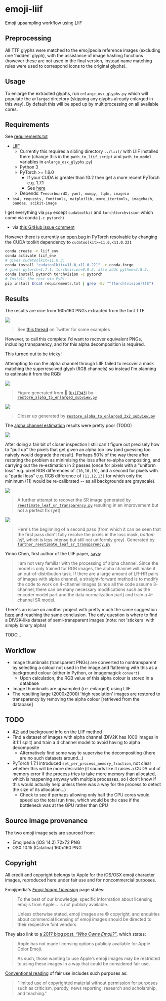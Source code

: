 # emoji-liif

Emoji upsampling workflow using LIIF

## Preprocessing

All TTF glyphs were matched to the emojipedia reference images (excluding one 'hidden' glyph),
with the assistance of image hashing functions (however these are not used in the final version,
instead name matching rules were used to correspond icons to the original glyphs).

## Usage

To enlarge the extracted glyphs, run `enlarge_osx_glyphs.py` which will populate the `enlarged`
directory (skipping any glyphs already enlarged in this way). By default this will be sped up
by multiprocessing on all available cores.

## Requirements

See [requirements.txt](requirements.txt)

- [LIIF](https://github.com/yinboc/liif)
  - Currently this requires a sibling directory `../liif/` with LIIF installed there (change this in the `path_to_liif_script` and
    `path_to_model` variables in `enlarge_osx_glyphs.py`)
  - Python 3
  - PyTorch >= 1.6.0
    - If your CUDA is greater than 10.2 then get a more recent PyTorch e.g. 1.7.1
    - See [here](https://pytorch.org/get-started/locally/)
  - Depends: `TensorboardX, yaml, numpy, tqdm, imageio`
- `bs4, requests, fonttools, matplotlib, more_itertools, imagehash, pandas, scikit-image`

I get everything via `pip` except `cudatoolkit` and `torch`/`torchvision` which come via conda (`-c pytorch`)

- via [this GitHub issue comment](https://github.com/pytorch/pytorch/issues/46794#issuecomment-718190681)

However there is currently an [open bug](https://github.com/pytorch/pytorch/issues/51080) in PyTorch
resolvable by changing the CUDA toolkit dependency to `cudatoolkit>=11.0,<11.0.221`

```sh
conda create -n liif_env
conda activate liif_env
# gives cudatoolkit=11.0.3:
conda install "cudatoolkit>=11.0,<11.0.221" -c conda-forge
# gives pytorch=1.7.1, torchvision=0.8.2, also adds python=3.8.5:
conda install pytorch torchvision -c pytorch 
# Install the rest via PyPi:
pip install $(cat requirements.txt | grep -Ev "^(torch(vision)?)$")
```

## Results

The results are nice from 160x160 PNGs extracted from the font TTF.

![](emoji-liif-twitter-thread.png)

> See [this thread](https://twitter.com/permutans/status/1345484017609691136) on Twitter for some examples

However, to call this complete I'd want to recover equivalent PNGs, including transparency,
and for this alpha decomposition is required.

This turned out to be tricky!

Attempting to run the alpha channel through LIIF failed to recover a mask matching the
superresolved glyph (RGB channels) so instead I'm planning to estimate it from the RGB:

![](alpha_composite_comparison.png)

> Figure generated from 🍃 ([`U+1F343`](osx/catalina/glyph-u1F343.png))
> by [`restore_alpha_to_enlarged_subview.py`](restore_alpha_to_enlarged_subview.py)

![](alpha_composite_comparison_2x2.png)

> Closer up generated by [`restore_alpha_to_enlarged_2x2_subview.py`](restore_alpha_to_enlarged_2x2_subview.py)

The [alpha channel estimation](Bad_SR_transparency_estimate.ipynb) results were pretty poor (TODO)

![](nb/SR_transparency_estimate.png)

After doing a fair bit of closer inspection I still can't figure out precisely how to "pull up" the
pixels that get given an alpha too low (and guessing too naively would degrade the result).
Perhaps 50% of the way there after restating the problem as minimising the loss after re-alpha compositing,
and carrying out the re-estimation in 2 passes (once for pixels with a "uniform loss" e.g. pixel RGB
differences of `(10,10,10)`, and a second for pixels with a "partial loss" e.g. RGB difference of
`(11,12,13)` for which only the minimum (11) would be re-calibrated -- as all backgrounds are
grayscale).

![](SR_RGBA_reconstruction_comparison.png)

> A further attempt to recover the SR image generated by [`reestimate_leaf_sr_transparency.py`](reestimate_leaf_sr_transparency.py)
> resulting in an improvement but not a perfect fix (yet)

![](SR_RGBA_further_reconstruction_comparison.png)

> Here's the beginning of a second pass (from which it can be seen that the first pass didn't fully
> resolve the pixels in the loss mask, _bottom left_, which is less intense but still not uniformly grey).
> Generated by [`further_reestimate_leaf_sr_transparency.py`](further_reestimate_leaf_sr_transparency.py)

Yinbo Chen, first author of the LIIF paper,
[says](https://github.com/yinboc/liif/issues/12#issuecomment-761765468):

> I am not very familiar with the processing of alpha channel. Since the model is only trained for
> RGB images, the alpha channel will make it an out-of-distribution task. If there are a large
> amount of LR-HR pairs of images with alpha channel, a straight-forward method is to modify the
> code to work on 4-channel images (since all the code assume 3-channel, there can be many necessary
> modifications such as the encoder model part and the data normalization part) and train a
> 4-channel SR model.

There's an issue on another project with pretty much the same suggestion
[here](https://github.com/thekevinscott/UpscalerJS/issues/8) and reaching the same conclusion. The
only question is where to find a DIV2K-like dataset of semi-transparent images (note: not 'stickers'
with simply binary alpha)

TODO...

## Workflow

- Image thumbnails (transparent PNGs) are converted to nontransparent by selecting a colour not used
  in the image and flattening with this as a background colour (either in Python, or imagemagick `convert`)
  - Upon calculation, the RGB value of this alpha colour is stored in a database
- Image thumbnails are upsampled (i.e. enlarged) using LIIF
- The resulting large (2000x2000) 'high resolution' images are restored to transparency by removing
  the alpha colour [retrieved from the database]

## TODO

- [#2:](https://github.com/lmmx/emoji-liif/issues/2) add background info on the LIIF method
- Find a dataset of images with alpha channel (DIV2K has 1000 images in 8:1:1 split) and train a 4
  channel model to avoid having to alpha decomposite
  - Alternatively find some way to supervise the decompositing (there are no such datasets around...)
- PyTorch 1.7.1 introduced `set_per_process_memory_fraction`, not clear whether this will be more 
  desirable (it sounds like it raises a CUDA out of memory error if the process tries to take more
  memory than allocated, which is happening anyway with multiple processes, so I don't know if this
  would actually help unless there was a way for the process to detect the size of its
  allocation...)
  - Check to see if perhaps allowing only half the CPU cores would speed up the total run time,
    which would be the case if the bottleneck was at the GPU rather than CPU

## Source image provenance

The two emoji image sets are sourced from:

- Emojipedia (iOS 14.2) 72x72 PNG
- OSX 10.15 (Catalina) 160x160 PNG

## Copyright

All credit and copyright belongs to Apple for the iOS/OSX emoji character images, reproduced here
under fair use and for noncommercial purposes.

Emojipedia's _[Emoji Image Licensing](https://emojipedia.org/licensing/)_ page states:

> To the best of our knowledge, specific information about licensing emojis from Apple... is not publicly available.
> 
> Unless otherwise stated, emoji images are © copyright, and enquiries about commercial
> licensing of emoji images should be directed to their respective font vendors.

They also link to [a 2017 blog post, _“Who Owns Emoji?”_](https://blog.emojipedia.org/who-owns-emoji/), which states:

> Apple has not made licensing options publicly available for Apple Color Emoji.
> 
> As such, those wanting to use Apple’s emoji images may be restricted to using these images in a way
> that could be considered fair use.

[Conventional reading](https://guides.nyu.edu/fairuse) of fair use includes such purposes as:

> "limited use of copyrighted material without permission for purposes such as criticism,
> parody, news reporting, research and scholarship, and teaching."
